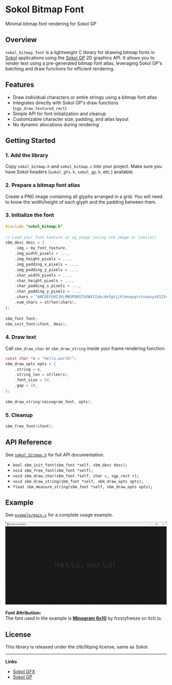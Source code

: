 # Sokol Bitmap Font

Minimal bitmap font rendering for Sokol GP

## Overview

`sokol_bitmap_font` is a lightweight C library for drawing bitmap fonts in [Sokol](https://github.com/floooh/sokol) applications using the [Sokol GP](https://github.com/edubart/sokol_gp) 2D graphics API. It allows you to render text using a pre-generated bitmap font atlas, leveraging Sokol GP's batching and draw functions for efficient rendering.

## Features

- Draw individual characters or entire strings using a bitmap font atlas
- Integrates directly with Sokol GP's draw functions (`sgp_draw_textured_rect`)
- Simple API for font initialization and cleanup
- Customizable character size, padding, and atlas layout
- No dynamic allocations during rendering

## Getting Started

### 1. Add the library

Copy `sokol_bitmap.h` and `sokol_bitmap.c` into your project. Make sure you have Sokol headers (`sokol_gfx.h`, `sokol_gp.h`, etc.) available.

### 2. Prepare a bitmap font atlas

Create a PNG image containing all glyphs arranged in a grid. You will need to know the width/height of each glyph and the padding between them.

### 3. Initialize the font

```c
#include "sokol_bitmap.h"

// Load your font texture as sg_image (using stb_image or similar)
sbm_desc desc = {
    .img = my_font_texture,
    .img_width_pixels = ...,
    .img_height_pixels = ...,
    .img_padding_x_pixels = ...,
    .img_padding_y_pixels = ...,
    .char_width_pixels = ...,
    .char_height_pixels = ...,
    .char_padding_x_pixels = ...,
    .char_padding_y_pixels = ...,
    .chars = "ABCDEFGHIJKLMNOPQRSTUVWXYZabcdefghijklmnopqrstuvwxyz0123456789...",
    .num_chars = strlen(chars),
};

sbm_font font;
sbm_init_font(&font, desc);
```

### 4. Draw text

Call `sbm_draw_char` or `sbm_draw_string` inside your frame rendering function:

```c
const char *s = "Hello,world!";
sbm_draw_opts opts = {
    .string = s,
    .string_len = strlen(s),
    .font_size = 50,
    .gap = 10,
};

sbm_draw_string(&minogram_font, opts);
```

### 5. Cleanup

```c
sbm_free_font(&font);
```

## API Reference

See [`sokol_bitmap.h`](sokol_bitmap.h) for full API documentation.

- `bool sbm_init_font(sbm_font *self, sbm_desc desc);`
- `void sbm_free_font(sbm_font *self);`
- `void sbm_draw_char(sbm_font *self, char c, sgp_rect r);`
- `void sbm_draw_string(sbm_font *self, sbm_draw_opts opts);`
- `float sbm_measure_string(sbm_font *self, sbm_draw_opts opts);`

## Example

See [`example/main.c`](example/main.c) for a complete usage example.

![Example Screenshot](example/screenshot.png)

**Font Attribution:**  
The font used in the example is [**Minogram 6x10**](https://frostyfreeze.itch.io/pixel-bitmap-fonts-png-xml) by frostyfreeze on itch.io.

## License

This library is released under the zlib/libpng license, same as Sokol.

---

**Links**

- [Sokol GFX](https://github.com/floooh/sokol)
- [Sokol GP](https://github.com/edubart/sokol_gp)
